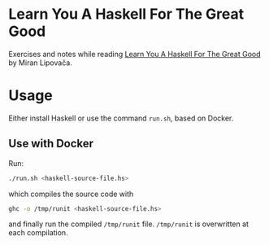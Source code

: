 Learn You A Haskell For The Great Good
==============================================

Exercises and notes while reading [Learn You A Haskell For The Great Good](http://learnyouahaskell.com/) by Miran Lipovača.

# Usage
Either install Haskell or use the command `run.sh`, based on Docker.

## Use with Docker
Run:

```bash
./run.sh <haskell-source-file.hs>
```

which compiles the source code with

```bash
ghc -o /tmp/runit <haskell-source-file.hs>
```

and finally run the compiled `/tmp/runit` file. `/tmp/runit` is overwritten at each compilation.
